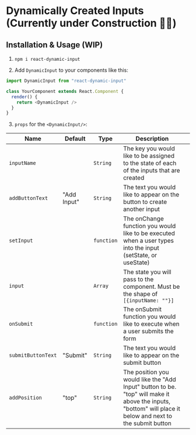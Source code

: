 # Dynamically Created Inputs (Currently under Construction 👷‍♂️)

## Installation & Usage (WIP)

1. `npm i react-dynamic-input`

2. Add `DynamicInput` to your components like this:

```js
import DynamicInput from "react-dynamic-input"

class YourComponent extends React.Component {
  render() {
    return <DynamicInput />
  }
}
```

3.  `props` for the `<DynamicInput/>`:
    
| Name               	| Default     	| Type       	| Description                                                                                                                                               	|   	|
|--------------------	|-------------	|------------	|-----------------------------------------------------------------------------------------------------------------------------------------------------------	|---	|
| `inputName`        	|             	| `String`   	| The key you would like to be assigned to the state of each of the inputs that are created                                                                 	|   	|
| `addButtonText`     	| "Add Input" 	| `String`   	| The text you would like to appear on the button to create another input                                                                                   	|   	|
| `setInput`         	|             	| `function` 	| The onChange function you would like to be executed when a user types into the input (setState, or useState)                                              	|   	|
| `input`            	|             	| `Array`    	| The state you will pass to the component. Must be the shape of `[{inputName: ""}]`                                                                        	|   	|
| `onSubmit`         	|             	| `function` 	| The onSubmit function you would like to execute when a user submits the form                                                                              	|   	|
| `submitButtonText` 	| "Submit"    	| `String`   	| The text you would like to appear on the submit button                                                                                                    	|   	|
| `addPosition`      	| "top"       	| `String`   	| The position you would like the "Add Input" button to be. "top" will make it above the inputs, "bottom" will place it below and next to the submit button 	|   	|
